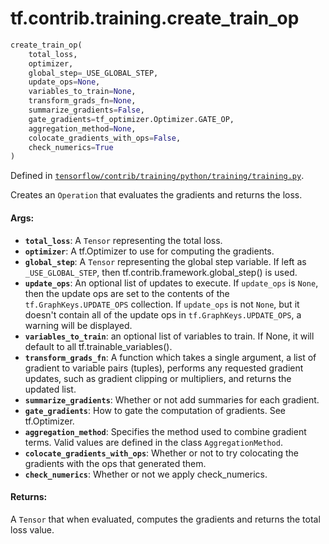 <div itemscope itemtype="http://developers.google.com/ReferenceObject">
<meta itemprop="name" content="tf.contrib.training.create_train_op" />
</div>

# tf.contrib.training.create_train_op

``` python
create_train_op(
    total_loss,
    optimizer,
    global_step=_USE_GLOBAL_STEP,
    update_ops=None,
    variables_to_train=None,
    transform_grads_fn=None,
    summarize_gradients=False,
    gate_gradients=tf_optimizer.Optimizer.GATE_OP,
    aggregation_method=None,
    colocate_gradients_with_ops=False,
    check_numerics=True
)
```



Defined in [`tensorflow/contrib/training/python/training/training.py`](https://www.tensorflow.org/code/tensorflow/contrib/training/python/training/training.py).

Creates an `Operation` that evaluates the gradients and returns the loss.

#### Args:

* <b>`total_loss`</b>: A `Tensor` representing the total loss.
* <b>`optimizer`</b>: A tf.Optimizer to use for computing the gradients.
* <b>`global_step`</b>: A `Tensor` representing the global step variable. If left as
    `_USE_GLOBAL_STEP`, then tf.contrib.framework.global_step() is used.
* <b>`update_ops`</b>: An optional list of updates to execute. If `update_ops` is
    `None`, then the update ops are set to the contents of the
    `tf.GraphKeys.UPDATE_OPS` collection. If `update_ops` is not `None`, but
    it doesn't contain all of the update ops in `tf.GraphKeys.UPDATE_OPS`,
    a warning will be displayed.
* <b>`variables_to_train`</b>: an optional list of variables to train. If None, it will
    default to all tf.trainable_variables().
* <b>`transform_grads_fn`</b>: A function which takes a single argument, a list of
    gradient to variable pairs (tuples), performs any requested gradient
    updates, such as gradient clipping or multipliers, and returns the updated
    list.
* <b>`summarize_gradients`</b>: Whether or not add summaries for each gradient.
* <b>`gate_gradients`</b>: How to gate the computation of gradients. See tf.Optimizer.
* <b>`aggregation_method`</b>: Specifies the method used to combine gradient terms.
    Valid values are defined in the class `AggregationMethod`.
* <b>`colocate_gradients_with_ops`</b>: Whether or not to try colocating the gradients
    with the ops that generated them.
* <b>`check_numerics`</b>: Whether or not we apply check_numerics.


#### Returns:

A `Tensor` that when evaluated, computes the gradients and returns the total
  loss value.